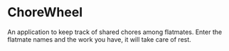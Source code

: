 # ChoreWheel
An application to keep track of shared chores among flatmates. Enter the flatmate names and the work you have, it will take care of rest.
